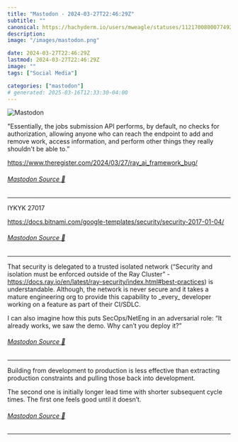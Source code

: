 ```yaml
---
title: "Mastodon - 2024-03-27T22:46:29Z"
subtitle: ""
canonical: https://hachyderm.io/users/mweagle/statuses/112170080007749234
description:
image: "/images/mastodon.png"

date: 2024-03-27T22:46:29Z
lastmod: 2024-03-27T22:46:29Z
image: ""
tags: ["Social Media"]

categories: ["mastodon"]
# generated: 2025-03-16T12:33:30-04:00
---
```

![Mastodon](/images/mastodon.png)

<p>&quot;Essentially, the jobs submission API performs, by default, no checks for authorization, allowing anyone who can reach the endpoint to add and remove work, access information, and perform other things they really shouldn&#39;t be able to.”</p><p><a href="https://www.theregister.com/2024/03/27/ray_ai_framework_bug/" target="_blank" rel="nofollow noopener noreferrer" translate="no"><span class="invisible">https://www.</span><span class="ellipsis">theregister.com/2024/03/27/ray</span><span class="invisible">_ai_framework_bug/</span></a></p>


###### [Mastodon Source 🐘](https://hachyderm.io/@mweagle/112170080007749234)

___

<p>IYKYK 27017</p><p><a href="https://docs.bitnami.com/google-templates/security/security-2017-01-04/" target="_blank" rel="nofollow noopener noreferrer" translate="no"><span class="invisible">https://</span><span class="ellipsis">docs.bitnami.com/google-templa</span><span class="invisible">tes/security/security-2017-01-04/</span></a></p>


###### [Mastodon Source 🐘](https://hachyderm.io/@mweagle/112170094029579063)

___

<p>That security is delegated to a trusted isolated network (“Security and isolation must be enforced outside of the Ray Cluster” - <a href="https://docs.ray.io/en/latest/ray-security/index.html#best-practices" target="_blank" rel="nofollow noopener noreferrer" translate="no"><span class="invisible">https://</span><span class="ellipsis">docs.ray.io/en/latest/ray-secu</span><span class="invisible">rity/index.html#best-practices</span></a>) is understandable. Although, the network is never secure and it takes a mature engineering org to provide this capability to _every_ developer working on a feature as part of their CI/SDLC. </p><p>I can also imagine how this puts SecOps/NetEng in an adversarial role: “It already works, we saw the demo. Why can’t you deploy it?”</p>


###### [Mastodon Source 🐘](https://hachyderm.io/@mweagle/112170164968301062)

___

<p>Building from development to production is less effective than extracting production constraints and pulling those back into development. </p><p>The second one is initially longer lead time with shorter subsequent cycle times. The first one feels good until it doesn’t.</p>


###### [Mastodon Source 🐘](https://hachyderm.io/@mweagle/112170181716190948)

___

